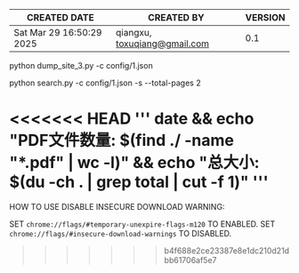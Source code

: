 | CREATED DATE                 | CREATED BY                    | VERSION |
| ---------------------------- | ----------------------------- | ------- |
| Sat Mar 29 16:50:29 2025     | qiangxu, toxuqiang@gmail.com  | 0.1     |


python dump_site_3.py -c config/1.json 

python search.py -c config/1.json -s --total-pages 2

<<<<<<< HEAD
'''
date  && echo "PDF文件数量: $(find ./ -name "*.pdf" | wc -l)" && echo "总大小: $(du -ch . | grep total | cut  -f 1)"
'''
=======

HOW TO USE DISABLE INSECURE DOWNLOAD WARNING:

SET `chrome://flags/#temporary-unexpire-flags-m120` TO ENABLED.
SET `chrome://flags/#insecure-download-warnings` TO DISABLED.
>>>>>>> b4f688e2ce23387e8e1dc210d21dbb61706af5e7
